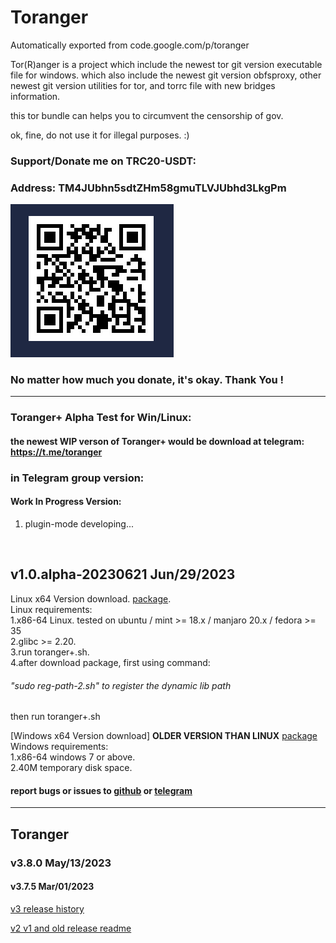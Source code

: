 # Toranger
Automatically exported from code.google.com/p/toranger

Tor(R)anger is a project which include the newest tor git version executable file for windows. which also include the newest git version obfsproxy, other newest git version utilities for tor, and torrc file with new bridges information.

this tor bundle can helps you to circumvent the censorship of gov.

ok, fine, do not use it for illegal purposes. :)

### Support/Donate me on TRC20-USDT:

### Address: TM4JUbhn5sdtZHm58gmuTLVJUbhd3LkgPm

![TM4JUbhn5sdtZHm58gmuTLVJUbhd3LkgPm](TM4JUbhn5sdtZHm58gmuTLVJUbhd3LkgPm.png 'support me')

### No matter how much you donate, it's okay. Thank You !
-------
### Toranger+ Alpha Test for Win/Linux:
#### the newest WIP verson of Toranger+ would be download at telegram: https://t.me/toranger
### in Telegram group version:
#### Work In Progress Version:

1. plugin-mode developing...
<br>

## v1.0.alpha-20230621 Jun/29/2023

Linux x64 Version download. [package](https://github.com/DarkSpyCyber/toranger/blob/master/Toranger%2B/toranger%2B.tar.xz).
<br>
Linux requirements:<br>
1.x86-64 Linux. tested on ubuntu / mint >= 18.x / manjaro 20.x / fedora >= 35 <br>
2.glibc >= 2.20.<br>
3.run toranger+.sh.<br>
4.after download package, first using command:<br>
###### "sudo reg-path-2.sh" to register the dynamic lib path

then run toranger+.sh

[Windows x64 Version download] **OLDER VERSION THAN LINUX**
[package](https://github.com/DarkSpyCyber/toranger/blob/master/Toranger%2B/toranger%2B.7z)
<br>
Windows requirements:<br>
1.x86-64 windows 7 or above.<br>
2.40M temporary disk space.<br>


#### report bugs or issues to [github](https://github.com/DarkSpyCyber/toranger/issues) or [telegram](https://t.me/toranger)
-----
## Toranger
### v3.8.0      May/13/2023<br>
#### v3.7.5      Mar/01/2023<br>

[v3 release history](https://github.com/DarkSpyCyber/toranger/blob/master/v3/README.md)

[v2 v1 and old release readme](https://github.com/DarkSpyCyber/toranger/blob/master/old_releases/README.md)

